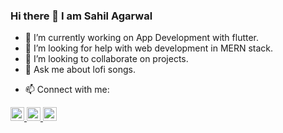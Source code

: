 ### Hi there 👋 I am Sahil Agarwal

- 🔭 I’m currently working on App Development with flutter. 
- 🤔 I’m looking for help with web development in MERN stack.
- 👯 I’m looking to collaborate on projects.
- 💬 Ask me about lofi songs.

<!--
**agarwalsahil0210/agarwalsahil0210** is a ✨ _special_ ✨ repository because its `README.md` (this file) appears on your GitHub profile.

Here are some ideas to get you started:

- 🔭 I’m currently working on ...
- 🌱 I’m currently learning ...
- 👯 I’m looking to collaborate on ...
- 🤔 I’m looking for help with ...
- 💬 Ask me about ...
- 📫 How to reach me: ...
- 😄 Pronouns: ...
- ⚡ Fun fact: ...
-->

- 📫 Connect with me:
       <a href="https://twitter.com/_agarwalsahil">
<img width="22px" padding="5px" src="https://cdn.jsdelivr.net/npm/simple-icons@v3/icons/twitter.svg" />
</a>

<a href="https://www.linkedin.com/in/sahil-agarwal-405579166">
<img width="22px" padding="5px" src="https://cdn.jsdelivr.net/npm/simple-icons@v3/icons/linkedin.svg" />
</a>

<a href="https://www.instagram.com/agarwalsahil_">
<img width="22px" padding="5px" src="https://cdn.jsdelivr.net/npm/simple-icons@v3/icons/instagram.svg" />
</a>
